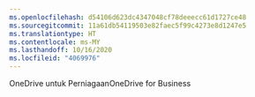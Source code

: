 ```yaml
---
ms.openlocfilehash: d54106d623dc4347048cf78deeecc61d1727ce48
ms.sourcegitcommit: 11a61db54119503e82faec5f99c4273e8d1247e5
ms.translationtype: HT
ms.contentlocale: ms-MY
ms.lasthandoff: 10/16/2020
ms.locfileid: "4069976"
---
```

<span data-ttu-id="f03ad-101">OneDrive untuk Perniagaan</span><span class="sxs-lookup"><span data-stu-id="f03ad-101">OneDrive for Business</span></span>